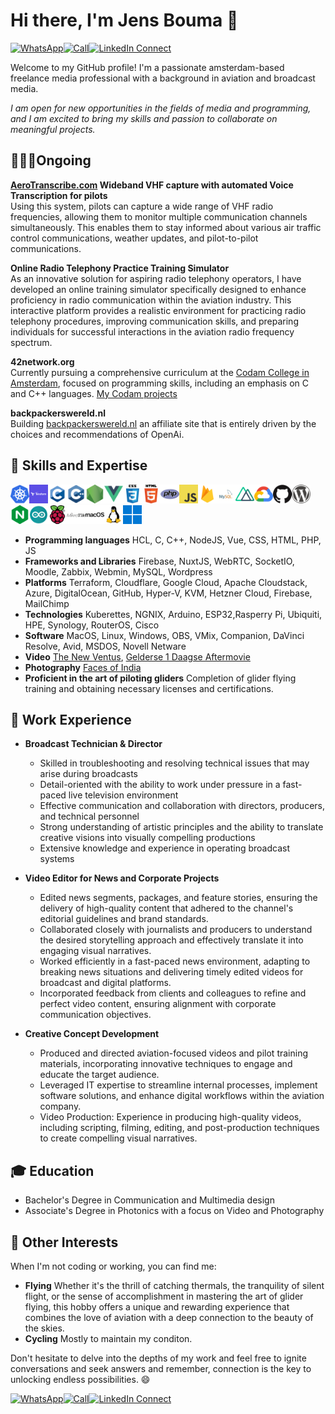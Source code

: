# Hi there, I'm Jens Bouma 👋 
[![WhatsApp](https://img.shields.io/badge/Text-@WhatsApp-green?style=for-the-badge&logo=whatsapp)](https://wa.me/+31621515661)[![Call](https://img.shields.io/badge/Speak-+31%20621515661-orange?style=for-the-badge)](https://wa.me/+31621515661)[![LinkedIn Connect](https://img.shields.io/badge/Connect-@LinkedIn-blue?style=for-the-badge&logo=linkedin)](https://www.linkedin.com/in/jensbouma)

Welcome to my GitHub profile! I'm a passionate amsterdam-based freelance media professional with a background in aviation and broadcast media.

_I am open for new opportunities in the fields of media and programming, and I am excited to bring my skills and passion to collaborate on meaningful projects._


## 👨🏼‍💻Ongoing
**[AeroTranscribe.com](https://aerotranscribe.com) Wideband VHF capture with automated Voice Transcription for pilots**\
Using this system, pilots can capture a wide range of VHF radio frequencies, allowing them to monitor multiple communication channels simultaneously. This enables them to stay informed about various air traffic control communications, weather updates, and pilot-to-pilot communications.

**Online Radio Telephony Practice Training Simulator**\
As an innovative solution for aspiring radio telephony operators, I have developed an online training simulator specifically designed to enhance proficiency in radio communication within the aviation industry. This interactive platform provides a realistic environment for practicing radio telephony procedures, improving communication skills, and preparing individuals for successful interactions in the aviation radio frequency spectrum.

**42network.org**\
Currently pursuing a comprehensive curriculum at the [Codam College in Amsterdam](https://codam.nl), focused on programming skills, including an emphasis on C and C++ languages.
[My Codam projects](https://github.com/jensbouma-codam)

**backpackerswereld.nl**\
Building [backpackerswereld.nl](https://backpackerswereld.nl) an affiliate site that is entirely driven by the choices and recommendations of OpenAi.

## 🚀 Skills and Expertise
<img src="https://raw.githubusercontent.com/github/explore/master/topics/kubernetes/kubernetes.png" width="30" height="30"><img src="https://raw.githubusercontent.com/github/explore/master/topics/terraform/terraform.png" width="30" height="30"><img src="https://raw.githubusercontent.com/github/explore/master/topics/c/c.png" width="30" height="30"><img src="https://raw.githubusercontent.com/github/explore/master/topics/cpp/cpp.png" width="30" height="30"><img src="https://raw.githubusercontent.com/github/explore/master/topics/nodejs/nodejs.png" width="30" height="30"><img src="https://raw.githubusercontent.com/github/explore/master/topics/vue/vue.png" width="30" height="30"><img src="https://raw.githubusercontent.com/github/explore/master/topics/css/css.png" width="30" height="30"><img src="https://raw.githubusercontent.com/github/explore/master/topics/html/html.png" width="30" height="30"><img src="https://raw.githubusercontent.com/github/explore/master/topics/php/php.png" width="30" height="30"><img src="https://raw.githubusercontent.com/github/explore/master/topics/javascript/javascript.png" width="30" height="30"><img src="https://raw.githubusercontent.com/github/explore/master/topics/firebase/firebase.png" width="30" height="30"><img src="https://raw.githubusercontent.com/github/explore/master/topics/mysql/mysql.png" width="30" height="30"><img src="https://raw.githubusercontent.com/github/explore/master/topics/nuxt/nuxt.png" width="30" height="30"><img src="https://raw.githubusercontent.com/github/explore/master/topics/google-cloud/google-cloud.png" width="30" height="30"><img src="https://raw.githubusercontent.com/github/explore/master/topics/github/github.png" width="30" height="30"><img src="https://raw.githubusercontent.com/github/explore/master/topics/wordpress/wordpress.png" width="30" height="30"><img src="https://raw.githubusercontent.com/github/explore/master/topics/nginx/nginx.png" width="30" height="30"><img src="https://raw.githubusercontent.com/github/explore/master/topics/arduino/arduino.png" width="30" height="30"><img src="https://raw.githubusercontent.com/github/explore/master/topics/raspberry-pi/raspberry-pi.png" width="30" height="30"><img src="https://raw.githubusercontent.com/github/explore/master/topics/mikrotik/mikrotik.png" width="30" height="30"><img src="https://raw.githubusercontent.com/github/explore/master/topics/macos/macos.png" width="30" height="30"><img src="https://raw.githubusercontent.com/github/explore/master/topics/linux/linux.png" width="30" height="30"><img src="https://raw.githubusercontent.com/github/explore/master/topics/windows/windows.png" width="30" height="30">


- **Programming languages** HCL, C, C++, NodeJS, Vue, CSS, HTML, PHP, JS
- **Frameworks and Libraries** Firebase, NuxtJS, WebRTC, SocketIO, Moodle, Zabbix, Webmin, MySQL, Wordpress
- **Platforms** Terraform, Cloudflare, Google Cloud, Apache Cloudstack, Azure, DigitalOcean, GitHub, Hyper-V, KVM, Hetzner Cloud, Firebase, MailChimp
- **Technologies** Kuberettes, NGNIX, Arduino, ESP32,Rasperry Pi, Ubiquiti, HPE, Synology, RouterOS, Cisco
- **Software** MacOS, Linux, Windows, OBS, VMix, Companion, DaVinci Resolve, Avid, MSDOS, Novell Netware
- **Video** [The New Ventus](https://www.youtube.com/watch?v=oiX6yK1pKxs&t=2s), [Gelderse 1 Daagse Aftermovie](https://www.youtube.com/watch?v=ZY9h-D6bPZQ)
- **Photography** [Faces of India](https://jensbouma.nl/faces-of-india/)
- **Proficient in the art of piloting gliders** Completion of glider flying training and obtaining necessary licenses and certifications.

## 💼 Work Experience

- **Broadcast Technician & Director**
  - Skilled in troubleshooting and resolving technical issues that may arise during broadcasts
  - Detail-oriented with the ability to work under pressure in a fast-paced live television environment
  - Effective communication and collaboration with directors, producers, and technical personnel
  - Strong understanding of artistic principles and the ability to translate creative visions into visually compelling productions
  - Extensive knowledge and experience in operating broadcast systems

- **Video Editor for News and Corporate Projects**
  - Edited news segments, packages, and feature stories, ensuring the delivery of high-quality content that adhered to the channel's editorial guidelines and brand standards.
  - Collaborated closely with journalists and producers to understand the desired storytelling approach and effectively translate it into engaging visual narratives.
  - Worked efficiently in a fast-paced news environment, adapting to breaking news situations and delivering timely edited videos for broadcast and digital platforms.
  - Incorporated feedback from clients and colleagues to refine and perfect video content, ensuring alignment with corporate communication objectives.

- **Creative Concept Development**
  - Produced and directed aviation-focused videos and pilot training materials, incorporating innovative techniques to engage and educate the target audience.
  - Leveraged IT expertise to streamline internal processes, implement software solutions, and enhance digital workflows within the aviation company.
  - Video Production: Experience in producing high-quality videos, including scripting, filming, editing, and post-production techniques to create compelling visual narratives.

## 🎓 Education

- Bachelor's Degree in Communication and Multimedia design
- Associate's Degree in Photonics with a focus on Video and Photography

## 👀 Other Interests

When I'm not coding or working, you can find me:

- **Flying** Whether it's the thrill of catching thermals, the tranquility of silent flight, or the sense of accomplishment in mastering the art of glider flying, this hobby offers a unique and rewarding experience that combines the love of aviation with a deep connection to the beauty of the skies.
- **Cycling** Mostly to maintain my conditon.

Don't hesitate to delve into the depths of my work and feel free to ignite conversations and seek answers and remember, connection is the key to unlocking endless possibilities. 😄

[![WhatsApp](https://img.shields.io/badge/Text-@WhatsApp-green?style=for-the-badge&logo=whatsapp)](https://wa.me/+31621515661)[![Call](https://img.shields.io/badge/Speak-+31%20621515661-orange?style=for-the-badge)](https://wa.me/+31621515661)[![LinkedIn Connect](https://img.shields.io/badge/Connect-@LinkedIn-blue?style=for-the-badge&logo=linkedin)](https://www.linkedin.com/in/jensbouma)
